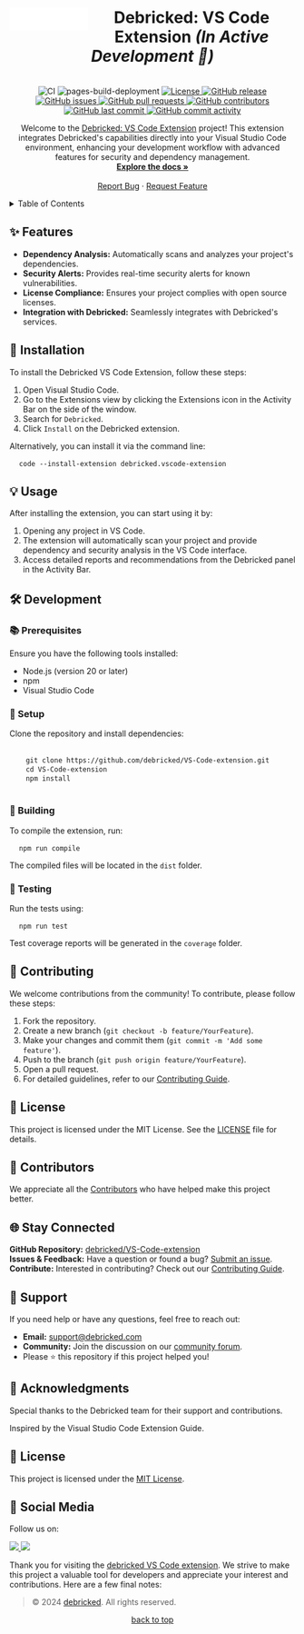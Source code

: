 <h1 id="readme-top" align="center">
  <img align="left" src="./resources/assets/debricked-by-opentext-logo.png" alt="Debricked Logo">
  Debricked: VS Code Extension <em>(In Active Development 🚧)</em>
</h1>
<br>
<div align="center">
  <a style="text-decoration: none;" href="https://github.com/debricked/VS-Code-extension/actions/workflows/ci.yml">
    <img src="https://github.com/debricked/VS-Code-extension/actions/workflows/ci.yml/badge.svg?branch=main" alt="CI">
  </a>
  <a style="text-decoration: none;" href="https://github.com/debricked/VS-Code-extension/actions/workflows/pages/pages-build-deployment">
    <img src="https://github.com/debricked/VS-Code-extension/actions/workflows/pages/pages-build-deployment/badge.svg?branch=main" alt="pages-build-deployment">
  </a>
  <a href="https://github.com/debricked/VS-Code-extension/blob/main/LICENSE">
    <img src="https://img.shields.io/github/license/debricked/VS-Code-extension" alt="License">
  </a>
  <a href="https://GitHub.com/debricked/VS-Code-extension/releases/">
    <img src="https://img.shields.io/github/release/debricked/VS-Code-extension.svg" alt="GitHub release">
  </a>
  <a href="https://github.com/debricked/VS-Code-extension/issues">
    <img src="https://img.shields.io/github/issues/debricked/VS-Code-extension.svg" alt="GitHub issues">
  </a>
  <a href="https://github.com/debricked/VS-Code-extension/pulls">
    <img src="https://img.shields.io/github/issues-pr/debricked/VS-Code-extension.svg" alt="GitHub pull requests">
  </a>
  <a href="https://github.com/debricked/VS-Code-extension/graphs/contributors">
    <img src="https://img.shields.io/github/contributors/debricked/VS-Code-extension.svg" alt="GitHub contributors">
  </a>
  <a href="https://github.com/debricked/VS-Code-extension/commits/main">
    <img src="https://img.shields.io/github/last-commit/debricked/VS-Code-extension.svg" alt="GitHub last commit">
  </a>
  <a href="https://github.com/debricked/VS-Code-extension/pulse">
    <img src="https://img.shields.io/github/commit-activity/m/debricked/VS-Code-extension.svg" alt="GitHub commit activity">
  </a>
</div>

<p align="center">
  Welcome to the <a href="https://github.com/debricked/VS-Code-extension">Debricked: VS Code Extension</a> project! This extension integrates Debricked's capabilities directly into your Visual Studio Code environment, enhancing your development workflow with advanced features for security and dependency management.
  <br>
  <a href="https://github.com/debricked/VS-Code-extension/wiki"><strong>Explore the docs »</strong></a>
  <br>
  <br>
  <a href="https://github.com/debricked/VS-Code-extension/issues/new?assignees=&labels=bug&projects=&template=bug_report.yml">Report Bug</a>
  ·
  <a href="https://github.com/debricked/VS-Code-extension/issues/new?assignees=&labels=enhancement&projects=&template=feature_request.yml">Request Feature</a>
</p>

<details>
  <summary>Table of Contents</summary>
  <ol>
    <li><a href="#features">✨ Features</a></li>
    <li><a href="#installation">🚀 Installation</a></li>
    <li><a href="#usage">💡 Usage</a></li>
    <li>
      <a href="#development">🛠️ Development</a>
      <ul>
        <li><a href="#prerequisites">📚 Prerequisites</a></li>
        <li><a href="#setup">🔧 Setup</a></li>
        <li><a href="#building">🔨 Building</a></li>
        <li><a href="#testing">🧪 Testing</a></li>
      </ul>
    </li>
    <li><a href="#contributing">🤝 Contributing</a></li>
    <li><a href="#license">📝 License</a></li>
    <li><a href="#acknowledgments">📢 Acknowledgments</a></li>
    <li><a href="#contributors">👥 Contributors</a></li>
    <li><a href="#stay-connected">🌐 Stay Connected</a></li>
    <li><a href="#support">💬 Support</a></li>
    <li><a href="#acknowledgments">📢 Acknowledgments</a></li>
    <li><a href="#license">📝 License</a></li>
    <li><a href="#social-media">📱 Social Media</a></li>
  </ol>
</details>

<h2 id="features">✨ Features</h2>
<ul>
  <li><strong>Dependency Analysis:</strong> Automatically scans and analyzes your project's dependencies.</li>
  <li><strong>Security Alerts:</strong> Provides real-time security alerts for known vulnerabilities.</li>
  <li><strong>License Compliance:</strong> Ensures your project complies with open source licenses.</li>
  <li><strong>Integration with Debricked:</strong> Seamlessly integrates with Debricked's services.</li>
</ul>

<h2 id="installation">🚀 Installation</h2>
<p>To install the Debricked VS Code Extension, follow these steps:</p>
<ol>
  <li>Open Visual Studio Code.</li>
  <li>Go to the Extensions view by clicking the Extensions icon in the Activity Bar on the side of the window.</li>
  <li>Search for <code>Debricked</code>.</li>
  <li>Click <code>Install</code> on the Debricked extension.</li>
</ol>
<p>Alternatively, you can install it via the command line:</p>
<pre>
  <code>code --install-extension debricked.vscode-extension</code>
</pre>

<h2 id="usage">💡 Usage</h2>
<p>After installing the extension, you can start using it by:</p>
<ol>
  <li>Opening any project in VS Code.</li>
  <li>The extension will automatically scan your project and provide dependency and security analysis in the VS Code interface.</li>
  <li>Access detailed reports and recommendations from the Debricked panel in the Activity Bar.</li>
</ol>

<h2 id="development">🛠️ Development</h2>
<h3 id="prerequisites">📚 Prerequisites</h3>
<p>Ensure you have the following tools installed:</p>
<ul>
  <li>Node.js (version 20 or later)</li>
  <li>npm</li>
  <li>Visual Studio Code</li>
</ul>

<h3 id="setup">🔧 Setup</h3>
<p>Clone the repository and install dependencies:</p>
<pre>
  <code>
    git clone https://github.com/debricked/VS-Code-extension.git
    cd VS-Code-extension
    npm install
  </code>
</pre>

<h3 id="building">🔨 Building</h3>
<p>To compile the extension, run:</p>
<pre>
  <code>npm run compile</code>
</pre>
<p>The compiled files will be located in the <code>dist</code> folder.</p>

<h3 id="testing">🧪 Testing</h3>
<p>Run the tests using:</p>
<pre>
  <code>npm run test</code>
</pre>
<p>Test coverage reports will be generated in the <code>coverage</code> folder.</p>

<h2 id="contributing">🤝 Contributing</h2>
<p>We welcome contributions from the community! To contribute, please follow these steps:</p>
<ol>
  <li>Fork the repository.</li>
  <li>Create a new branch (<code>git checkout -b feature/YourFeature</code>).</li>
  <li>Make your changes and commit them (<code>git commit -m 'Add some feature'</code>).</li>
  <li>Push to the branch (<code>git push origin feature/YourFeature</code>).</li>
  <li>Open a pull request.</li>
  <li>For detailed guidelines, refer to our <a href="https://github.com/debricked/VS-Code-extension/wiki/Contributing">Contributing Guide</a>.</li>
</ol>

<h2 id="license">📝 License</h2>
<p>This project is licensed under the MIT License. See the <a href="https://github.com/debricked/VS-Code-extension/blob/main/LICENSE">LICENSE</a> file for details.</p>

<h2 id="contributors">👥 Contributors</h2>
<p>We appreciate all the <a href="https://github.com/debricked/VS-Code-extension/wiki/Contributors">Contributors</a> who have helped make this project better.</p>

<h2 id="stay-connected">🌐 Stay Connected</h2>
<p>
  <strong>GitHub Repository:</strong> <a href="https://github.com/debricked/VS-Code-extension">debricked/VS-Code-extension</a>
  <br>
  <strong>Issues & Feedback:</strong> Have a question or found a bug? <a href="https://github.com/debricked/VS-Code-extension/issues">Submit an issue</a>.
  <br>
  <strong>Contribute:</strong> Interested in contributing? Check out our <a href="https://github.com/debricked/VS-Code-extension/wiki/Contributing">Contributing Guide</a>.
</p>

<h2 id="support">💬 Support</h2>
<p>If you need help or have any questions, feel free to reach out:</p>
<ul>
  <li><strong>Email:</strong> <a href="mailto:support@debricked.com">support@debricked.com</a></li>
  <li><strong>Community:</strong> Join the discussion on our <a href="https://portal.debricked.com/community">community forum</a>.</li>
  <li>Please ⭐️ this repository if this project helped you!</li>
</ul>

<h2 id="acknowledgments">📢 Acknowledgments</h2>
<p>Special thanks to the Debricked team for their support and contributions.</p>
<p>Inspired by the Visual Studio Code Extension Guide.</p>

<h2 id="license">📝 License</h2>
<p>This project is licensed under the <a href="https://github.com/debricked/VS-Code-extension/blob/main/LICENSE">MIT License</a>.</p>

<h2 id="social-media">📱 Social Media</h2>
<p>Follow us on:</p>
<p>
  <a href="https://twitter.com/debrickedab">
    <img src="https://img.shields.io/badge/Twitter-00acee?logo=twitter&logoColor=white" />
  </a>
  <a href="https://www.linkedin.com/company/debricked">
    <img src="https://img.shields.io/badge/LinkedIn-0077B5?logo=linkedin&logoColor=white" />
  </a>
</p>

<p>Thank you for visiting the <a href="https://github.com/debricked/VS-Code-extension">debricked VS Code extension</a>. We strive to make this project a valuable tool for developers and appreciate your interest and contributions. Here are a few final notes:</p>

<blockquote>© 2024 <a href="https://debricked.com/">debricked</a>. All rights reserved.</blockquote>

<p align="center"><a href="#readme-top">back to top</a></p>
